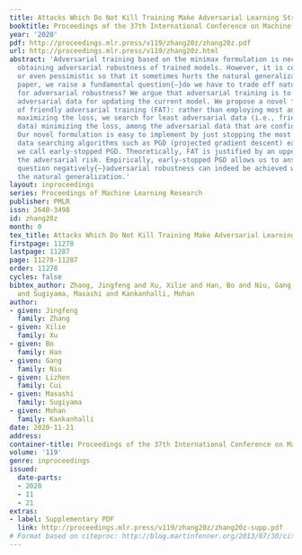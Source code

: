 ```yaml
---
title: Attacks Which Do Not Kill Training Make Adversarial Learning Stronger
booktitle: Proceedings of the 37th International Conference on Machine Learning
year: '2020'
pdf: http://proceedings.mlr.press/v119/zhang20z/zhang20z.pdf
url: http://proceedings.mlr.press/v119/zhang20z.html
abstract: 'Adversarial training based on the minimax formulation is necessary for
  obtaining adversarial robustness of trained models. However, it is conservative
  or even pessimistic so that it sometimes hurts the natural generalization. In this
  paper, we raise a fundamental question{—}do we have to trade off natural generalization
  for adversarial robustness? We argue that adversarial training is to employ confident
  adversarial data for updating the current model. We propose a novel formulation
  of friendly adversarial training (FAT): rather than employing most adversarial data
  maximizing the loss, we search for least adversarial data (i.e., friendly adversarial
  data) minimizing the loss, among the adversarial data that are confidently misclassified.
  Our novel formulation is easy to implement by just stopping the most adversarial
  data searching algorithms such as PGD (projected gradient descent) early, which
  we call early-stopped PGD. Theoretically, FAT is justified by an upper bound of
  the adversarial risk. Empirically, early-stopped PGD allows us to answer the earlier
  question negatively{—}adversarial robustness can indeed be achieved without compromising
  the natural generalization.'
layout: inproceedings
series: Proceedings of Machine Learning Research
publisher: PMLR
issn: 2640-3498
id: zhang20z
month: 0
tex_title: Attacks Which Do Not Kill Training Make Adversarial Learning Stronger
firstpage: 11278
lastpage: 11287
page: 11278-11287
order: 11278
cycles: false
bibtex_author: Zhang, Jingfeng and Xu, Xilie and Han, Bo and Niu, Gang and Cui, Lizhen
  and Sugiyama, Masashi and Kankanhalli, Mohan
author:
- given: Jingfeng
  family: Zhang
- given: Xilie
  family: Xu
- given: Bo
  family: Han
- given: Gang
  family: Niu
- given: Lizhen
  family: Cui
- given: Masashi
  family: Sugiyama
- given: Mohan
  family: Kankanhalli
date: 2020-11-21
address: 
container-title: Proceedings of the 37th International Conference on Machine Learning
volume: '119'
genre: inproceedings
issued:
  date-parts:
  - 2020
  - 11
  - 21
extras:
- label: Supplementary PDF
  link: http://proceedings.mlr.press/v119/zhang20z/zhang20z-supp.pdf
# Format based on citeproc: http://blog.martinfenner.org/2013/07/30/citeproc-yaml-for-bibliographies/
---
```

